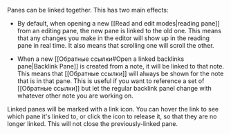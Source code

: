 Panes can be linked together. This has two main effects:

- By default, when opening a new [[Read and edit modes|reading pane]] from an editing pane, the new pane is linked to the old one. This means that any changes you make in the editor will show up in the reading pane in real time. It also means that scrolling one will scroll the other.

- When a new [[Обратные ссылки#Open a linked backlinks pane|Backlink Pane]] is created from a note, it will be linked to that note. This means that [[Обратные ссылки]] will always be shown for the note that is in that pane. This is useful if you want to reference a set of [[Обратные ссылки]] but let the regular backlink panel change with whatever other note you are working on.

Linked panes will be marked with a link icon. You can hover the link to see which pane it's linked to, or click the icon to release it, so that they are no longer linked. This will not close the previously-linked pane.
